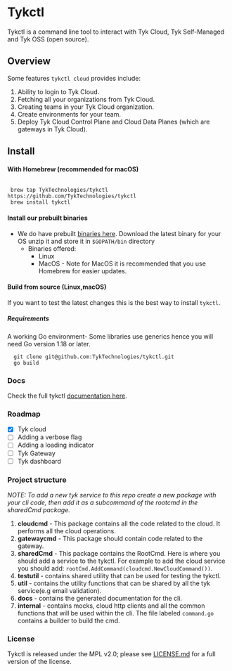 # Tykctl

Tykctl is a command line tool to interact with Tyk Cloud, Tyk Self-Managed and Tyk OSS (open source).

## Overview

Some features `tykctl cloud` provides include:

1. Ability to login to Tyk Cloud.
2. Fetching all your organizations from Tyk Cloud.
3. Creating teams in your Tyk Cloud organization.
4. Create environments for your team.
5. Deploy Tyk Cloud Control Plane and Cloud Data Planes (which are gateways in Tyk Cloud).

## Install

#### With Homebrew (recommended for macOS)

 ```shell
 
  brew tap TykTechnologies/tykctl https://github.com/TykTechnologies/tykctl
  brew install tykctl 
  ```

#### Install our prebuilt binaries

- We do have prebuilt [binaries here](https://github.com/TykTechnologies/tykctl/releases). Download the latest binary
  for your OS unzip it and store it in `$GOPATH/bin` directory
    - Binaries offered:
        - Linux
        - MacOS - Note for MacOS it is recommended that you use Homebrew for easier updates.

#### Build from source (Linux,macOS)

If you want to test the latest changes this is the best way to install `tykctl`.

##### Requirements

A working Go environment- Some libraries use generics hence you will need Go version 1.18 or later.

   ```
     git clone git@github.com:TykTechnologies/tykctl.git
     go build 
  ```

### Docs

Check the full tykctl [documentation here](./docs/tykctl.md).

### Roadmap

- [x] Tyk cloud
- [ ] Adding a verbose flag
- [ ] Adding a loading indicator
- [ ] Tyk Gateway
- [ ] Tyk dashboard

### Project structure

*NOTE: To add a new tyk service to this repo create a new package with your cli code, then add it as a subcommand of the
rootcmd in the sharedCmd package.*

1. **cloudcmd** - This package contains all the code related to the cloud. It performs all the cloud operations.
2. **gatewaycmd** - This package should contain code related to the gateway.
3. **sharedCmd** - This package contains the RootCmd. Here is where you should add a service to the tykctl. For example
   to add the cloud service you should add: `rootCmd.AddCommand(cloudcmd.NewCloudCommand())`.
4. **testutil** - contains shared utility that can be used for testing the tykctl.
5. **util** - contains the utility functions that can be shared by all the tyk service(e.g email validation).
6. **docs** - contains the generated documentation for the cli.
7. **internal** - contains mocks, cloud http clients and all the common functions that will be used within the cli. The
   file labeled `command.go` contains a builder to build the cmd.

### License

Tykctl is released under the MPL v2.0; please see [LICENSE.md](./LICENSE) for a full version of the license.
